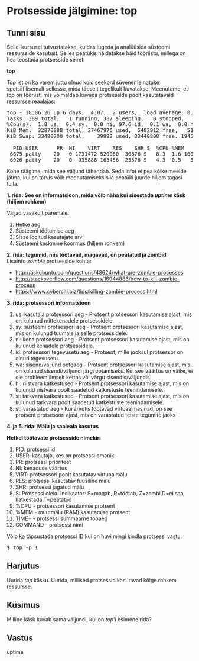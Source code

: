 ﻿# Protsesside jälgimine: top

## Tunni sisu

Sellel kursusel tutvustatakse, kuidas lugeda ja analüüsida süsteemi ressursside kasutust. Selles peatükis näidatakse häid tööriistu, millega on hea teostada protsesside seiret.

<b>top</b>

*Top*'ist on ka varem juttu olnud kuid seekord süveneme natuke spetsiifilisemalt sellesse, mida täpselt tegelikult kuvatakse. Meenutame, et *top* on tööriist, mis võimaldab kuvada protsesside poolt kasutatavaid ressursse reaalajas:

<pre>
top - 18:06:26 up 6 days,  4:07,  2 users,  load average: 0.92, 0.62, 0.59
Tasks: 389 total,   1 running, 387 sleeping,   0 stopped,   1 zombie
%Cpu(s):  1.8 us,  0.4 sy,  0.0 ni, 97.6 id,  0.1 wa,  0.0 hi,  0.0 si,  0.0 st
KiB Mem:  32870888 total, 27467976 used,  5402912 free,   518808 buffers
KiB Swap: 33480700 total,    39892 used, 33440808 free. 19454152 cached Mem

  PID USER      PR  NI    VIRT    RES    SHR S  %CPU %MEM     TIME+ COMMAND                             
 6675 patty    20   0 1731472 520960  30876 S   8.3  1.6 160:24.79 chrome                             
 6926 patty    20   0  935888 163456  25576 S   4.3  0.5   5:28.13 chrome 
</pre>

Kohe räägime, mida see väljund tähendab. Seda infot ei pea kõike meelde jätma, kui on tarvis võib meenutamiseks siia peatüki juurde hiljem tagasi tulla.

<b>1. rida: See on informatsioon, mida võib näha kui sisestada *uptime* käsk (hiljem rohkem)</b>

Väljad vasakult paremale:
<ol>
<li>Hetke aeg</li>
<li>Süsteemi töötamise aeg</li>
<li>Sisse logitud kasutajate arv</li>
<li>Süsteemi keskmine koormus (hiljem rohkem)</li>
</ol>

<b>2. rida: tegumid, mis töötavad, magavad, on peatatud ja zombid</b><br>
Lisainfo *zombie* protsesside kohta:
* http://askubuntu.com/questions/48624/what-are-zombie-processes
* http://stackoverflow.com/questions/16944886/how-to-kill-zombie-process
* https://www.cyberciti.biz/tips/killing-zombie-process.html

<b>3. rida: protsessori informatsioon</b>

<ol>
<li>us: kasutaja protsessori aeg  - Protsent protsessori kasutamise ajast, mis on kulunud mittekenadele protsessidele.</li>
<li>sy: süsteemi protsessori aeg - Protsent protsessori kasutamise ajast, mis on kulunud tuumale ja selle protsessidele.</li>
<li>ni: kena protsessori aeg - Protsent protsessori kasutamise ajast, mis on kulunud kenadele protsessidele.</li>
<li>id: protsessori tegevusetu aeg - Protsent, mille jooksul protsessor on olnud tegevusetu.</li>
<li>wa: sisend/väljund ooteaeg - Protsent protsessori kasutamise ajast, mis on kulunud sisendi/väljundi järgi ootamiseks. Kui see väärtus on väike, ei ole probleem ilmselt kettas või võrgu sisendis/väljundis</li>
<li>hi: riistvara katkestused - Protsent protsessori kasutamise ajast, mis on kulunud riistvara poolt saadetud katkestuste teenindamisele.</li>
<li>si: tarkvara katkestused - Protsent protsessori kasutamise ajast, mis on kulunud tarkvara poolt saadetud katkestuste teenindamisele.</li>
<li>st: varastatud aeg - Kui arvutis töötavad virtuaalmasinad, on see protsent protsessori ajast, mis on varastatud teiste tegumite jaoks</li>
</ol>

<b>4. ja 5. rida: Mälu ja saaleala kasutus</b>

<b>Hetkel töötavate protsesside nimekiri</b>

<ol>
<li>PID: protsessi id</li>
<li>USER: kasutaja, kes on protsessi omanik</li>
<li>PR: protsessi prioriteet</li>
<li>NI: kenaduse väärtus</li>
<li>VIRT: protsessori poolt kasutatav virtuaalmälu</li>
<li>RES: protsessi kasutatav füüsiline mälu</li>
<li>SHR: protsessi jagatud mälu</li>
<li>S: Protsessi oleku indikaator: S=magab, R=töötab, Z=zombi,D=ei saa katkestada,T=peatatud</li>
<li>%CPU - protsessori kasutamise protsent </li>
<li>%MEM - muutmälu (RAM) kasutamise protsent</li>
<li>TIME+ - protsessi summaarne tööaeg</li>
<li>COMMAND - protsessi nimi</li>
</ol>

Võib ka täpsustada protsessi ID kui on huvi mingi kindla protsessi vastu:

<pre>$ top -p 1</pre>

## Harjutus

Uurida *top* käsku. Uurida, millised protsessid kasutavad kõige rohkem ressursse.

## Küsimus

Milline käsk kuvab sama väljundi, kui on *top*'i esimene rida?

## Vastus

uptime
